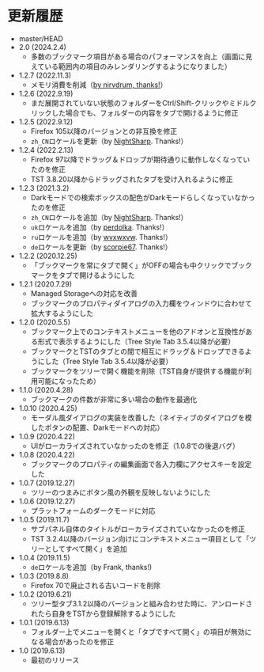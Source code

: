 # 更新履歴

 - master/HEAD
 - 2.0 (2024.2.4)
   * 多数のブックマーク項目がある場合のパフォーマンスを向上（画面に見えている範囲内の項目のみレンダリングするようになりました）
 - 1.2.7 (2022.11.3)
   * メモリ消費を削減（[by nirvdrum, thanks!](https://github.com/piroor/webextensions-lib-event-listener-manager/pull/1)）
 - 1.2.6 (2022.9.19)
   * まだ展開されていない状態のフォルダーをCtrl/Shift-クリックやミドルクリックした場合でも、フォルダーの内容をタブで開けるように修正
 - 1.2.5 (2022.9.12)
   * Firefox 105以降のバージョンとの非互換を修正
   * `zh_CN`ロケールを更新（by [NightSharp](https://github.com/NightSharp). Thanks!）
 - 1.2.4 (2022.2.13)
   * Firefox 97以降でドラッグ＆ドロップが期待通りに動作しなくなっていたのを修正
   * TST 3.8.20以降からドラッグされたタブを受け入れるように修正
 - 1.2.3 (2021.3.2)
   * Darkモードでの検索ボックスの配色がDarkモードらしくなっていなかったのを修正
   * `zh_CN`ロケールを追加（by [NightSharp](https://github.com/NightSharp). Thanks!）
   * `uk`ロケールを追加（by [perdolka](https://github.com/perdolka). Thanks!）
   * `ru`ロケールを追加（by [wvxwxvw](https://github.com/wvxwxvw). Thanks!）
   * `de`ロケールを更新（by [scorpie67](https://github.com/scorpie67). Thanks!）
 - 1.2.2 (2020.12.25)
   * 「ブックマークを常にタブで開く」がOFFの場合も中クリックでブックマークをタブで開けるようにした
 - 1.2.1 (2020.7.29)
   * Managed Storageへの対応を改善
   * ブックマークのプロパティダイアログの入力欄をウィンドウに合わせて拡大するようにした
 - 1.2.0 (2020.5.5)
   * ブックマーク上でのコンテキストメニューを他のアドオンと互換性がある形式で表示するようにした（Tree Style Tab 3.5.4以降が必要）
   * ブックマークとTSTのタブとの間で相互にドラッグ＆ドロップできるようにした（Tree Style Tab 3.5.4以降が必要）
   * ブックマークをツリーで開く機能を削除（TST自身が提供する機能が利用可能になったため）
 - 1.1.0 (2020.4.28)
   * ブックマークの件数が非常に多い場合の動作を最適化
 - 1.0.10 (2020.4.25)
   * モーダル風ダイアログの実装を改善した（ネイティブのダイアログを模したボタンの配置、Darkモードへの対応）
 - 1.0.9 (2020.4.22)
   * UIがローカライズされていなかったのを修正（1.0.8での後退バグ）
 - 1.0.8 (2020.4.22)
   * ブックマークのプロパティの編集画面で各入力欄にアクセスキーを設定した
 - 1.0.7 (2019.12.27)
   * ツリーのつまみにボタン風の外観を反映しないようにした
 - 1.0.6 (2019.12.27)
   * プラットフォームのダークモードに対応
 - 1.0.5 (2019.11.7)
   * サブパネル自体のタイトルがローカライズされていなかったのを修正
   * TST 3.2.4以降のバージョン向けにコンテキストメニュー項目として「ツリーとしてすべて開く」を追加
 - 1.0.4 (2019.11.5)
   * `de`ロケールを追加（by Frank, thanks!)
 - 1.0.3 (2019.8.8)
   * Firefox 70で廃止される古いコードを削除
 - 1.0.2 (2019.6.21)
   * ツリー型タブ3.1.2以降のバージョンと組み合わせた時に、アンロードされたら自身をTSTから登録解除するようにした
 - 1.0.1 (2019.6.13)
   * フォルダー上でメニューを開くと「タブですべて開く」の項目が無効になる場合があったのを修正
 - 1.0 (2019.6.13)
   * 最初のリリース
